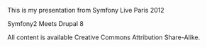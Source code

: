 This is my presentation from Symfony Live Paris 2012

Symfony2 Meets Drupal 8

All content is available Creative Commons Attribution Share-Alike.

